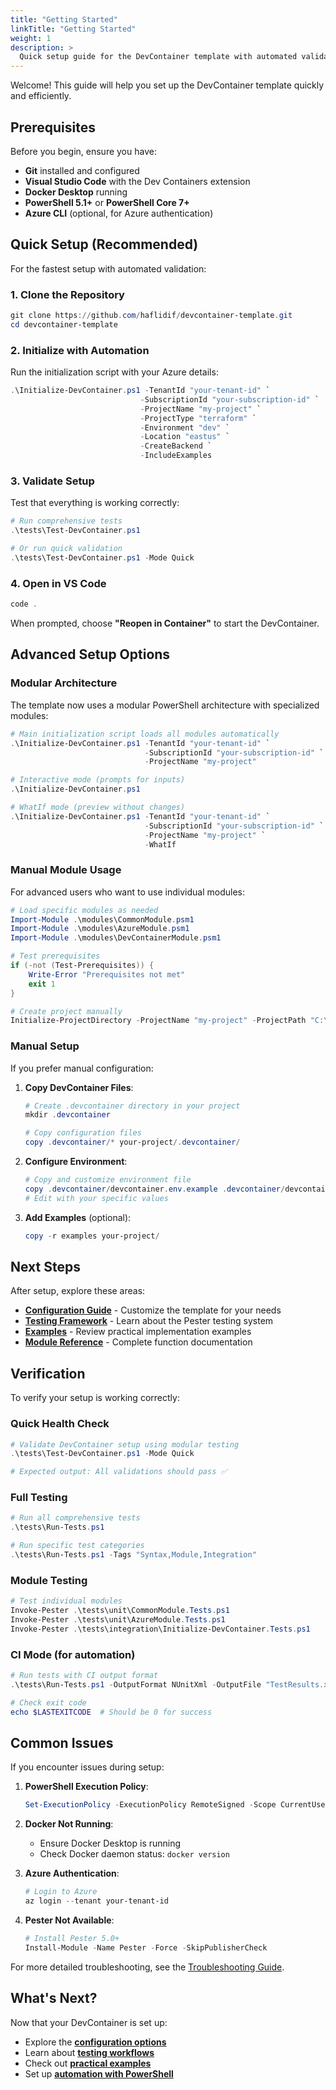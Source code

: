 ```yaml
---
title: "Getting Started"
linkTitle: "Getting Started"
weight: 1
description: >
  Quick setup guide for the DevContainer template with automated validation and testing.
---
```


Welcome! This guide will help you set up the DevContainer template quickly and efficiently.

## Prerequisites

Before you begin, ensure you have:

- **Git** installed and configured
- **Visual Studio Code** with the Dev Containers extension
- **Docker Desktop** running
- **PowerShell 5.1+** or **PowerShell Core 7+**
- **Azure CLI** (optional, for Azure authentication)

## Quick Setup (Recommended)

For the fastest setup with automated validation:

### 1. Clone the Repository

```powershell
git clone https://github.com/haflidif/devcontainer-template.git
cd devcontainer-template
```

### 2. Initialize with Automation

Run the initialization script with your Azure details:

```powershell
.\Initialize-DevContainer.ps1 -TenantId "your-tenant-id" `
                             -SubscriptionId "your-subscription-id" `
                             -ProjectName "my-project" `
                             -ProjectType "terraform" `
                             -Environment "dev" `
                             -Location "eastus" `
                             -CreateBackend `
                             -IncludeExamples
```

### 3. Validate Setup

Test that everything is working correctly:

```powershell
# Run comprehensive tests
.\tests\Test-DevContainer.ps1

# Or run quick validation
.\tests\Test-DevContainer.ps1 -Mode Quick
```

### 4. Open in VS Code

```powershell
code .
```

When prompted, choose **"Reopen in Container"** to start the DevContainer.

## Advanced Setup Options

### Modular Architecture

The template now uses a modular PowerShell architecture with specialized modules:

```powershell
# Main initialization script loads all modules automatically
.\Initialize-DevContainer.ps1 -TenantId "your-tenant-id" `
                              -SubscriptionId "your-subscription-id" `
                              -ProjectName "my-project"

# Interactive mode (prompts for inputs)
.\Initialize-DevContainer.ps1

# WhatIf mode (preview without changes)
.\Initialize-DevContainer.ps1 -TenantId "your-tenant-id" `
                              -SubscriptionId "your-subscription-id" `
                              -ProjectName "my-project" `
                              -WhatIf
```

### Manual Module Usage

For advanced users who want to use individual modules:

```powershell
# Load specific modules as needed
Import-Module .\modules\CommonModule.psm1
Import-Module .\modules\AzureModule.psm1
Import-Module .\modules\DevContainerModule.psm1

# Test prerequisites
if (-not (Test-Prerequisites)) {
    Write-Error "Prerequisites not met"
    exit 1
}

# Create project manually
Initialize-ProjectDirectory -ProjectName "my-project" -ProjectPath "C:\Projects"
```

### Manual Setup

If you prefer manual configuration:

1. **Copy DevContainer Files**:
   ```powershell
   # Create .devcontainer directory in your project
   mkdir .devcontainer
   
   # Copy configuration files
   copy .devcontainer/* your-project/.devcontainer/
   ```

2. **Configure Environment**:
   ```powershell
   # Copy and customize environment file
   copy .devcontainer/devcontainer.env.example .devcontainer/devcontainer.env
   # Edit with your specific values
   ```

3. **Add Examples** (optional):
   ```powershell
   copy -r examples your-project/
   ```

## Next Steps

After setup, explore these areas:

- **[Configuration Guide](../configuration/)** - Customize the template for your needs
- **[Testing Framework](../testing/)** - Learn about the Pester testing system
- **[Examples](../examples/)** - Review practical implementation examples
- **[Module Reference](../api/)** - Complete function documentation

## Verification

To verify your setup is working correctly:

### Quick Health Check

```powershell
# Validate DevContainer setup using modular testing
.\tests\Test-DevContainer.ps1 -Mode Quick

# Expected output: All validations should pass ✅
```

### Full Testing

```powershell
# Run all comprehensive tests
.\tests\Run-Tests.ps1

# Run specific test categories
.\tests\Run-Tests.ps1 -Tags "Syntax,Module,Integration"
```

### Module Testing

```powershell
# Test individual modules
Invoke-Pester .\tests\unit\CommonModule.Tests.ps1
Invoke-Pester .\tests\unit\AzureModule.Tests.ps1
Invoke-Pester .\tests\integration\Initialize-DevContainer.Tests.ps1
```

### CI Mode (for automation)

```powershell
# Run tests with CI output format
.\tests\Run-Tests.ps1 -OutputFormat NUnitXml -OutputFile "TestResults.xml"

# Check exit code
echo $LASTEXITCODE  # Should be 0 for success
```

## Common Issues

If you encounter issues during setup:

1. **PowerShell Execution Policy**:
   ```powershell
   Set-ExecutionPolicy -ExecutionPolicy RemoteSigned -Scope CurrentUser
   ```

2. **Docker Not Running**:
   - Ensure Docker Desktop is running
   - Check Docker daemon status: `docker version`

3. **Azure Authentication**:
   ```powershell
   # Login to Azure
   az login --tenant your-tenant-id
   ```

4. **Pester Not Available**:
   ```powershell
   # Install Pester 5.0+
   Install-Module -Name Pester -Force -SkipPublisherCheck
   ```

For more detailed troubleshooting, see the [Troubleshooting Guide](../troubleshooting/).

## What's Next?

Now that your DevContainer is set up:

- Explore the **[configuration options](../configuration/)**
- Learn about **[testing workflows](../testing/)**
- Check out **[practical examples](../examples/)**
- Set up **[automation with PowerShell](../powershell/)**
